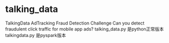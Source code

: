# talking_data
TalkingData AdTracking Fraud Detection Challenge
Can you detect fraudulent click traffic for mobile app ads?
talking_data.py 是python正常版本
talkingdata.py  是pyspark版本
